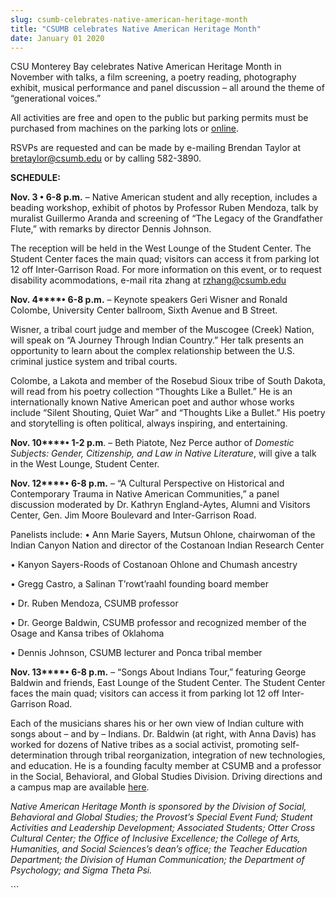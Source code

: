 ```yaml
---
slug: csumb-celebrates-native-american-heritage-month
title: "CSUMB celebrates Native American Heritage Month"
date: January 01 2020
---
```


  
<p>
  CSU Monterey Bay celebrates Native American Heritage Month in November with
  talks, a film screening, a poetry reading, photography exhibit, musical
  performance and panel discussion – all around the theme of “generational
  voices.”
</p>
<p>
  All activities are free and open to the public but parking permits must be
  purchased from machines on the parking lots or
  <a href="https://parking.csumb.edu/buy-permit">online</a>.
</p>
<p>
  RSVPs are requested and can be made by e-mailing Brendan Taylor at
  <a
    href="&#x6d;&#97;&#x69;&#x6c;&#116;&#x6f;&#x3a;&#98;&#x72;&#x65;&#116;&#x61;&#x79;&#108;&#x6f;&#x72;&#64;&#x63;&#115;&#117;&#x6d;&#98;&#46;&#x65;&#100;&#117;"
    >bretaylor@csumb.edu</a
  >
  or by calling 582-3890.
</p>
<p><strong>SCHEDULE:</strong></p>
<p>
  <strong>Nov. 3 • 6-8 p.m.</strong> – Native American student and ally
  reception, includes a beading workshop, exhibit of photos by Professor Ruben
  Mendoza, talk by muralist Guillermo Aranda and screening of “The Legacy of the
  Grandfather Flute,” with remarks by director Dennis Johnson.
</p>
<p>
  The reception will be held in the West Lounge of the Student Center. The
  Student Center faces the main quad; visitors can access it from parking lot 12
  off Inter-Garrison Road. For more information on this event, or to request
  disability acommodations, e-mail rita zhang at
  <a
    href="&#x6d;&#97;&#105;&#x6c;&#x74;&#111;:&#x72;&#122;&#104;&#x61;&#x6e;&#103;&#64;&#x63;&#115;&#117;&#x6d;&#x62;&#46;&#101;&#x64;&#x75;"
    >rzhang@csumb.edu</a
  >
</p>
<p>
  <strong>Nov. 4****• 6-8 p.m.</strong> – Keynote speakers Geri Wisner and
  Ronald Colombe, University Center ballroom, Sixth Avenue and B Street.
</p>
<p>
  Wisner, a tribal court judge and member of the Muscogee (Creek) Nation, will
  speak on “A Journey Through Indian Country.” Her talk presents an opportunity
  to learn about the complex relationship between the U.S. criminal justice
  system and tribal courts.
</p>
<p>
  Colombe, a Lakota and member of the Rosebud Sioux tribe of South Dakota, will
  read from his poetry collection “Thoughts Like a Bullet.” He is an
  internationally known Native American poet and author whose works include
  “Silent Shouting, Quiet War” and “Thoughts Like a Bullet.” His poetry and
  storytelling is often political, always inspiring, and entertaining.
</p>
<p>
  <strong>Nov. 10****• 1-2 p.m</strong>. – Beth Piatote, Nez Perce author of
  <em>Domestic Subjects: Gender, Citizenship, and Law in Native Literature</em>,
  will give a talk in the West Lounge, Student Center.
</p>
<p>
  <strong>Nov. 12****• 6-8 p.m.</strong> – “A Cultural Perspective on Historical
  and Contemporary Trauma in Native American Communities,” a panel discussion
  moderated by Dr. Kathryn England-Aytes, Alumni and Visitors Center, Gen. Jim
  Moore Boulevard and Inter-Garrison Road.
</p>
<p>
  Panelists include: • Ann Marie Sayers, Mutsun Ohlone, chairwoman of the Indian
  Canyon Nation and director of the Costanoan Indian Research Center
</p>
<p>• Kanyon Sayers-Roods of Costanoan Ohlone and Chumash ancestry</p>
<p>• Gregg Castro, a Salinan T’rowt’raahl founding board member</p>
<p>• Dr. Ruben Mendoza, CSUMB professor</p>
<p>
  • Dr. George Baldwin, CSUMB professor and recognized member of the Osage and
  Kansa tribes of Oklahoma
</p>
<p>• Dennis Johnson, CSUMB lecturer and Ponca tribal member</p>
<p>
  <strong>Nov. 13****• 6-8 p.m.</strong> – “Songs About Indians Tour,” featuring
  George Baldwin and friends, East Lounge of the Student Center. The Student
  Center faces the main quad; visitors can access it from parking lot 12 off
  Inter-Garrison Road.
</p>
<p>
  Each of the musicians shares his or her own view of Indian culture with songs
  about – and by – Indians. Dr. Baldwin (at right, with Anna Davis) has worked
  for dozens of Native tribes as a social activist, promoting self-determination
  through tribal reorganization, integration of new technologies, and education.
  He is a founding faculty member at CSUMB and a professor in the Social,
  Behavioral, and Global Studies Division. Driving directions and a campus map
  are available <a href="https://csumb.edu/maps">here</a>.
</p>
<p>
  <em
    >Native American Heritage Month is sponsored by the Division of Social,
    Behavioral and Global Studies; the Provost’s Special Event Fund; Student
    Activities and Leadership Development; Associated Students; Otter Cross
    Cultural Center; the Office of Inclusive Excellence; the College of Arts,
    Humanities, and Social Sciences’s dean’s office; the Teacher Education
    Department; the Division of Human Communication; the Department of
    Psychology; and Sigma Theta Psi.</em
  >
</p>
```
